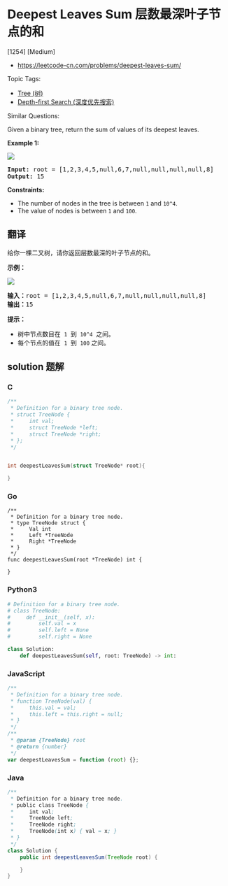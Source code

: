 # Deepest Leaves Sum 层数最深叶子节点的和

[1254] [Medium]

- https://leetcode-cn.com/problems/deepest-leaves-sum/

Topic Tags:

- [Tree (树)](https://leetcode-cn.com/tag/tree/)
- [Depth-first Search (深度优先搜索)](https://leetcode-cn.com/tag/depth-first-search/)

Similar Questions:

Given a binary tree, return the sum of values of its deepest leaves.

**Example 1:**

**![](https://assets.leetcode.com/uploads/2019/07/31/1483_ex1.png)**

<pre><strong>Input:</strong> root = [1,2,3,4,5,null,6,7,null,null,null,null,8]
<strong>Output:</strong> 15
</pre>

**Constraints:**

- The number of nodes in the tree is between `1` and `10^4`.
- The value of nodes is between `1` and `100`.

## 翻译

给你一棵二叉树，请你返回层数最深的叶子节点的和。

**示例：**

**![](https://assets.leetcode-cn.com/aliyun-lc-upload/uploads/2019/12/28/1483_ex1.png)**

<pre><strong>输入：</strong>root = [1,2,3,4,5,null,6,7,null,null,null,null,8]
<strong>输出：</strong>15
</pre>

**提示：**

- 树中节点数目在  `1`  到  `10^4`  之间。
- 每个节点的值在  `1`  到  `100` 之间。

## solution 题解

### C

```c
/**
 * Definition for a binary tree node.
 * struct TreeNode {
 *     int val;
 *     struct TreeNode *left;
 *     struct TreeNode *right;
 * };
 */


int deepestLeavesSum(struct TreeNode* root){

}


```

### Go

```golang
/**
 * Definition for a binary tree node.
 * type TreeNode struct {
 *     Val int
 *     Left *TreeNode
 *     Right *TreeNode
 * }
 */
func deepestLeavesSum(root *TreeNode) int {

}
```

### Python3

```python
# Definition for a binary tree node.
# class TreeNode:
#     def __init__(self, x):
#         self.val = x
#         self.left = None
#         self.right = None

class Solution:
    def deepestLeavesSum(self, root: TreeNode) -> int:

```

### JavaScript

```javascript
/**
 * Definition for a binary tree node.
 * function TreeNode(val) {
 *     this.val = val;
 *     this.left = this.right = null;
 * }
 */
/**
 * @param {TreeNode} root
 * @return {number}
 */
var deepestLeavesSum = function (root) {};
```

### Java

```java
/**
 * Definition for a binary tree node.
 * public class TreeNode {
 *     int val;
 *     TreeNode left;
 *     TreeNode right;
 *     TreeNode(int x) { val = x; }
 * }
 */
class Solution {
    public int deepestLeavesSum(TreeNode root) {

    }
}
```
